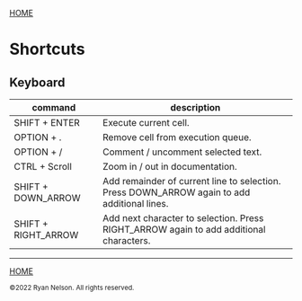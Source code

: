 [HOME](/README.md)


# Shortcuts

## Keyboard

| command       | description                                                                                 |
|---------------|---------------------------------------------------------------------------------------------|
| SHIFT + ENTER | Execute current cell.                                                                       |  
| OPTION + .    | Remove cell from execution queue.                                                           |
| OPTION + /    | Comment / uncomment selected text.                                                          |
| CTRL + Scroll | Zoom in / out in documentation.                                                             |
|SHIFT + DOWN_ARROW | Add remainder of current line to selection. Press DOWN_ARROW again to add additional lines. |
|SHIFT + RIGHT_ARROW | Add next character to selection. Press RIGHT_ARROW again to add additional characters.      |

---
[HOME](/README.md)

<sub>©2022 Ryan Nelson. All rights reserved.</sub>